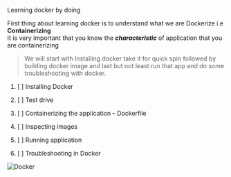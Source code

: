 Learning docker by doing 

First thing about learning docker is to understand what we are Dockerize i.e **Containerizing**   
It is very important that you know the ***characteristic*** of application that you are containerizing

> We will start with Installing docker take it for quick spin followed by building docker image and last but not least 
run that app and do some troubleshooting with docker.


1. [ ] Installing Docker  

1. [ ] Test drive 

1. [ ] Containerizing the application – Dockerfile 

1. [ ] Inspecting images

1. [ ] Running application

1. [ ] Troubleshooting in Docker


![Docker](https://eadn-wc03-4064062.nxedge.io/cdn/wp-content/uploads/2021/04/ezgif.com-gif-maker-1.gif)


